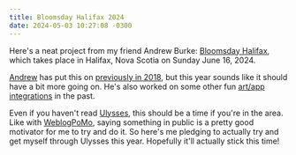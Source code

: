 ```yaml
---
title: Bloomsday Halifax 2024
date: 2024-05-03 10:27:08 -0300
---
```


Here's a neat project from my friend Andrew Burke: [Bloomsday Halifax](https://bloomsdayhalifax.ca), which takes place in Halifax, Nova Scotia on Sunday June 16, 2024.

[Andrew](https://www.andrewburke.me) has put this on [previously in 2018](https://www.shindigital.com/blogposts/144), but this year sounds like it should have a bit more going on. He's also worked on some other fun [art/app integrations](https://www.shindigital.com/blogposts/107) in the past.

Even if you haven't read [Ulysses](https://en.wikipedia.org/wiki/Ulysses_(novel)), this should be a time if you're in the area. Like with [WeblogPoMo](https://anderegg.ca/2024/05/02/weblog-posting-month-2024), saying something in public is a pretty good motivator for me to try and do it. So here's me pledging to actually try and get myself through Ulysses this year. Hopefully it'll actually stick this time!
